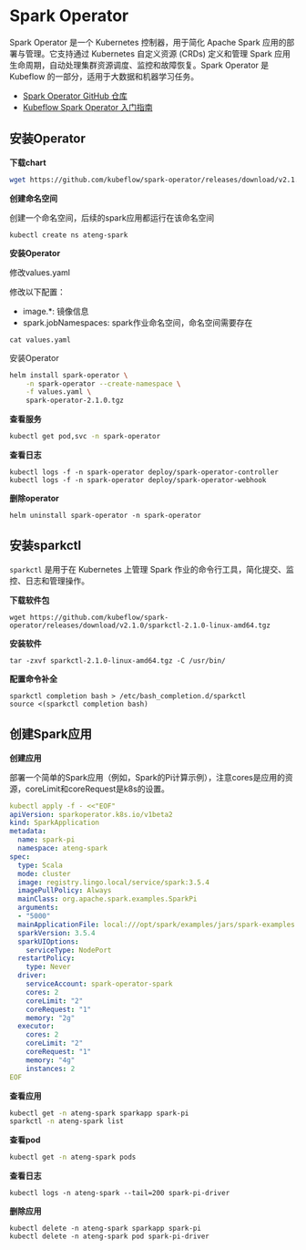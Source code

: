 # Spark Operator

Spark Operator 是一个 Kubernetes 控制器，用于简化 Apache Spark 应用的部署与管理。它支持通过 Kubernetes 自定义资源 (CRDs) 定义和管理 Spark 应用生命周期，自动处理集群资源调度、监控和故障恢复。Spark Operator 是 Kubeflow 的一部分，适用于大数据和机器学习任务。

- [Spark Operator GitHub 仓库](https://github.com/kubeflow/spark-operator)
- [Kubeflow Spark Operator 入门指南](https://www.kubeflow.org/docs/components/spark-operator/getting-started/)



## 安装Operator

**下载chart**

```sh
wget https://github.com/kubeflow/spark-operator/releases/download/v2.1.0/spark-operator-2.1.0.tgz
```

**创建命名空间**

创建一个命名空间，后续的spark应用都运行在该命名空间

```
kubectl create ns ateng-spark
```

**安装Operator**

修改values.yaml

修改以下配置：

- image.*: 镜像信息
- spark.jobNamespaces: spark作业命名空间，命名空间需要存在

```
cat values.yaml
```

安装Operator

```sh
helm install spark-operator \
    -n spark-operator --create-namespace \
    -f values.yaml \
    spark-operator-2.1.0.tgz
```

**查看服务**

```sh
kubectl get pod,svc -n spark-operator
```

**查看日志**

```
kubectl logs -f -n spark-operator deploy/spark-operator-controller
kubectl logs -f -n spark-operator deploy/spark-operator-webhook
```

**删除operator**

```
helm uninstall spark-operator -n spark-operator
```

## 安装sparkctl

`sparkctl` 是用于在 Kubernetes 上管理 Spark 作业的命令行工具，简化提交、监控、日志和管理操作。

**下载软件包**

```
wget https://github.com/kubeflow/spark-operator/releases/download/v2.1.0/sparkctl-2.1.0-linux-amd64.tgz
```

**安装软件**

```
tar -zxvf sparkctl-2.1.0-linux-amd64.tgz -C /usr/bin/
```

**配置命令补全**

```
sparkctl completion bash > /etc/bash_completion.d/sparkctl
source <(sparkctl completion bash)
```

## 创建Spark应用

**创建应用**

部署一个简单的Spark应用（例如，Spark的Pi计算示例），注意cores是应用的资源，coreLimit和coreRequest是k8s的设置。

```yaml
kubectl apply -f - <<"EOF"
apiVersion: sparkoperator.k8s.io/v1beta2
kind: SparkApplication
metadata:
  name: spark-pi
  namespace: ateng-spark
spec:
  type: Scala
  mode: cluster
  image: registry.lingo.local/service/spark:3.5.4
  imagePullPolicy: Always
  mainClass: org.apache.spark.examples.SparkPi
  arguments:
  - "5000"
  mainApplicationFile: local:///opt/spark/examples/jars/spark-examples.jar
  sparkVersion: 3.5.4
  sparkUIOptions:
    serviceType: NodePort
  restartPolicy:
    type: Never
  driver:
    serviceAccount: spark-operator-spark
    cores: 2
    coreLimit: "2"
    coreRequest: "1"
    memory: "2g"
  executor:
    cores: 2
    coreLimit: "2"
    coreRequest: "1"
    memory: "4g"
    instances: 2
EOF
```

**查看应用**

```sh
kubectl get -n ateng-spark sparkapp spark-pi
sparkctl -n ateng-spark list
```

**查看pod**

```sh
kubectl get -n ateng-spark pods
```

**查看日志**

```
kubectl logs -n ateng-spark --tail=200 spark-pi-driver
```

**删除应用**

```
kubectl delete -n ateng-spark sparkapp spark-pi
kubectl delete -n ateng-spark pod spark-pi-driver
```

